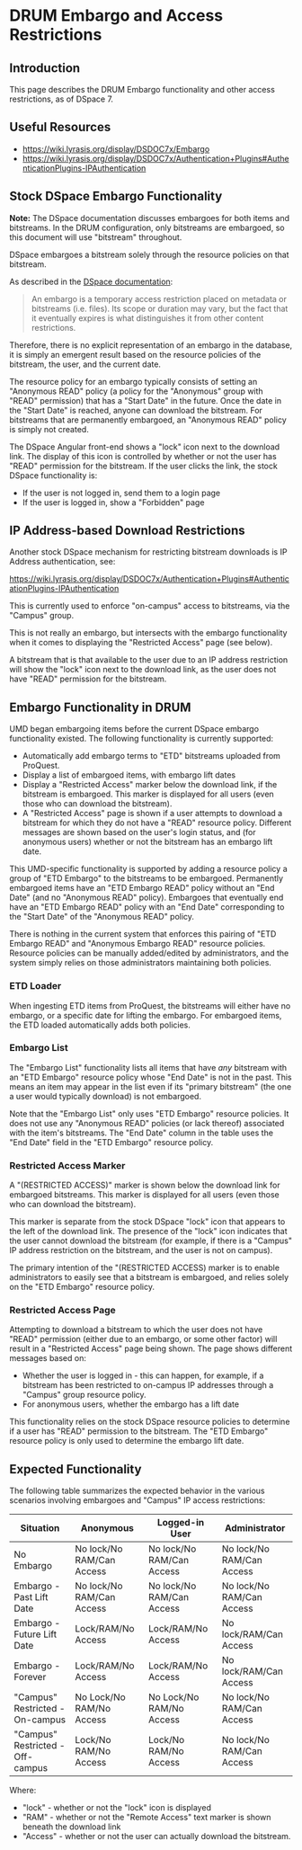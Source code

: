 # DRUM Embargo and Access Restrictions

## Introduction

This page describes the DRUM Embargo functionality and other access
restrictions, as of DSpace 7.

## Useful Resources

* <https://wiki.lyrasis.org/display/DSDOC7x/Embargo>
* <https://wiki.lyrasis.org/display/DSDOC7x/Authentication+Plugins#AuthenticationPlugins-IPAuthentication>

## Stock DSpace Embargo Functionality

**Note:** The DSpace documentation discusses embargoes for both items and
bitstreams. In the DRUM configuration, only bitstreams are embargoed, so this
document will use "bitstream" throughout.

DSpace embargoes a bitstream solely through the resource policies on that
bitstream.

As described in the [DSpace documentation](https://wiki.lyrasis.org/display/DSDOC7x/Embargo):

> An embargo is a temporary access restriction placed on metadata or bitstreams
> (i.e. files). Its scope or duration may vary, but the fact that it eventually
> expires is what distinguishes it from other content restrictions.

Therefore, there is no explicit representation of an embargo in the database,
it is simply an emergent result based on the resource policies of the bitstream,
the user, and the current date.

The resource policy for an embargo typically consists of setting an
"Anonymous READ" policy (a policy for the "Anonymous" group with "READ"
permission) that has a "Start Date" in the future. Once the date in the
"Start Date" is reached, anyone can download the bitstream. For bitstreams that
are permanently embargoed, an "Anonymous READ" policy is simply not created.

The DSpace Angular front-end shows a "lock" icon next to the download link. The
display of this icon is controlled by whether or not the user has "READ"
permission for the bitstream. If the user clicks the link, the stock DSpace
functionality is:

* If the user is not logged in, send them to a login page
* If the user is logged in, show a "Forbidden" page

## IP Address-based Download Restrictions

Another stock DSpace mechanism for restricting bitstream downloads is IP Address
authentication, see:

<https://wiki.lyrasis.org/display/DSDOC7x/Authentication+Plugins#AuthenticationPlugins-IPAuthentication>

This is currently used to enforce "on-campus" access to bitstreams, via the
"Campus" group.

This is not really an embargo, but intersects with the embargo functionality
when it comes to displaying the "Restricted Access" page (see below).

A bitstream that is that available to the user due to an IP address restriction
will show the "lock" icon next to the download link, as the user does not have
"READ" permission for the bitstream.

## Embargo Functionality in DRUM

UMD began embargoing items before the current DSpace embargo functionality
existed. The following functionality is currently supported:

* Automatically add embargo terms to "ETD" bitstreams uploaded from ProQuest.
* Display a list of embargoed items, with embargo lift dates
* Display a "Restricted Access" marker below the download link, if the bitstream
  is embargoed. This marker is displayed for all users (even those who can
  download the bitstream).
* A "Restricted Access" page is shown if a user attempts to download a bitstream
  for which they do not have a "READ" resource policy. Different messages
  are shown based on the user's login status, and (for anonymous users) whether
  or not the bitstream has an embargo lift date.

This UMD-specific functionality is supported by adding a resource policy a group
of "ETD Embargo" to the bitstreams to be embargoed. Permanently embargoed items
have an "ETD Embargo READ" policy without an "End Date" (and no
"Anonymous READ" policy). Embargoes that eventually end have an
"ETD Embargo READ" policy with an "End Date" corresponding to the "Start Date"
of the "Anonymous READ" policy.

There is nothing in the current system that enforces this pairing of
"ETD Embargo READ" and "Anonymous Embargo READ" resource policies.
Resource policies can be manually added/edited by administrators, and the
system simply relies on those administrators maintaining both policies.

### ETD Loader

When ingesting ETD items from ProQuest, the bitstreams will either have no
embargo, or a specific date for lifting the embargo. For embargoed items, the
ETD loaded  automatically adds both policies.

### Embargo List

The "Embargo List" functionality lists all items that have *any* bitstream
with an "ETD Embargo" resource policy whose "End Date" is not in the past.
This means an item may appear in the list even if its "primary bitstream"
(the one a user would typically download) is not embargoed.

Note that the "Embargo List" only uses "ETD Embargo" resource policies. It
does not use any "Anonymous READ" policies (or lack thereof) associated with
the item's bitstreams. The "End Date" column in the table uses the "End Date"
field in the "ETD Embargo" resource policy.

### Restricted Access Marker

A "(RESTRICTED ACCESS)" marker is shown below the download link for embargoed
bitstreams. This marker is displayed for all users (even those who can download
the bitstream).

This marker is separate from the stock DSpace "lock" icon that appears to the
left of the download link. The presence of the "lock" icon indicates that the
user cannot download the bitstream (for example, if there is a "Campus" IP
address restriction on the bitstream, and the user is not on campus).

The primary intention of the "(RESTRICTED ACCESS) marker is to enable
administrators to easily see that a bitstream is embargoed, and relies solely
on the "ETD Embargo" resource policy.

### Restricted Access Page

Attempting to download a bitstream to which the user does not have "READ"
permission (either due to an embargo, or some other factor) will result in
a "Restricted Access" page being shown. The page shows different messages
based on:

* Whether the user is logged in - this can happen, for example, if a bitstream
  has been restricted to on-campus IP addresses through a "Campus" group
  resource policy.
* For anonymous users, whether the embargo has a lift date

This functionality relies on the stock DSpace resource policies to determine
if a user has "READ" permission to the bitstream. The "ETD Embargo" resource
policy is only used to determine the embargo lift date.

## Expected Functionality

The following table summarizes the expected behavior in the various scenarios
involving embargoes and "Campus" IP access restrictions:

| Situation                        | Anonymous                 | Logged-in User            | Administrator             |
| -------------------------------- | ------------------------- | ------------------------- | ------------------------- |
| No Embargo                       | No lock/No RAM/Can Access | No lock/No RAM/Can Access | No lock/No RAM/Can Access |
| Embargo - Past Lift Date         | No lock/No RAM/Can Access | No lock/No RAM/Can Access | No lock/No RAM/Can Access |
| Embargo - Future Lift Date       | Lock/RAM/No Access        | Lock/RAM/No Access        | No lock/RAM/Can Access    |
| Embargo - Forever                | Lock/RAM/No Access        | Lock/RAM/No Access        | No lock/RAM/Can Access    |
| "Campus" Restricted - On-campus  | No Lock/No RAM/No Access  | No Lock/No RAM/No Access  | No lock/No RAM/Can Access |
| "Campus" Restricted - Off-campus | Lock/No RAM/No Access     | Lock/No RAM/No Access     | No lock/No RAM/Can Access |

Where:

* "lock" - whether or not the "lock" icon is displayed
* "RAM" - whether or not the "Remote Access" text marker is shown beneath the
   download link
* "Access" - whether or not the user can actually download the bitstream.
